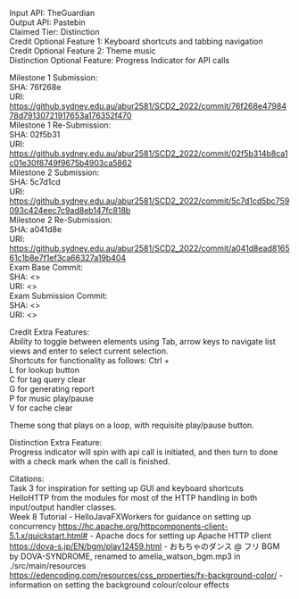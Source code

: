 Input API: TheGuardian <br>
Output API: Pastebin <br> 
Claimed Tier: Distinction <br>
Credit Optional Feature 1: Keyboard shortcuts and tabbing navigation <br>
Credit Optional Feature 2: Theme music <br>
Distinction Optional Feature: Progress Indicator for API calls

Milestone 1 Submission: <br>
    SHA: 76f268e <br>
    URI: https://github.sydney.edu.au/abur2581/SCD2_2022/commit/76f268e4798478d79130721917653a176352f470 <br>
Milestone 1 Re-Submission: <br>
    SHA: 02f5b31 <br>
    URI: https://github.sydney.edu.au/abur2581/SCD2_2022/commit/02f5b314b8ca1c01e30f8749f9675b4903ca5862 <br>
Milestone 2 Submission: <br>
    SHA: 5c7d1cd <br>
    URI: https://github.sydney.edu.au/abur2581/SCD2_2022/commit/5c7d1cd5bc759093c424eec7c9ad8eb147fc818b <br>
Milestone 2 Re-Submission: <br>
    SHA: a041d8e <br>
    URI: https://github.sydney.edu.au/abur2581/SCD2_2022/commit/a041d8ead816561c1b8e7f1ef3ca66327a19b404 <br>
Exam Base Commit: <br>
    SHA: <> <br>
    URI: <> <br>
Exam Submission Commit: <br>
    SHA: <> <br>
    URI: <> <br>

Credit Extra Features:<br>
Ability to toggle between elements using Tab, arrow keys to navigate list views and enter to select current selection. <br>
Shortcuts for functionality as follows: Ctrl + <br>
L for lookup button <br>
C for tag query clear <br>
G for generating report <br>
P for music play/pause <br>
V for cache clear <br>

Theme song that plays on a loop, with requisite play/pause button. <br>

Distinction Extra Feature: <br>
Progress indicator will spin with api call is initiated, and then turn to done with a check mark when the call is finished. <br>

Citations: <br>
Task 3 for inspiration for setting up GUI and keyboard shortcuts <br>
HelloHTTP from the modules for most of the HTTP handling in both input/output handler classes. <br> 
Week 8 Tutorial - HelloJavaFXWorkers for guidance on setting up concurrency
https://hc.apache.org/httpcomponents-client-5.1.x/quickstart.html# - Apache docs for setting up Apache HTTP client <br> 
https://dova-s.jp/EN/bgm/play12459.html - おもちゃのダンス @ フリ BGM by DOVA-SYNDROME, renamed to amelia_watson_bgm.mp3 in ./src/main/resources <br>
https://edencoding.com/resources/css_properties/fx-background-color/ - information on setting the background colour/colour effects <br>